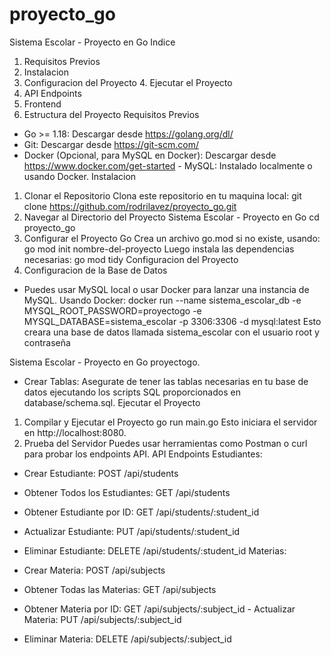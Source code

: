 # proyecto_go

Sistema Escolar - Proyecto en Go
Indice
1. Requisitos Previos
2. Instalacion
3. Configuracion del Proyecto 4. Ejecutar el Proyecto
5. API Endpoints
6. Frontend
7. Estructura del Proyecto
Requisitos Previos
- Go >= 1.18: Descargar desde https://golang.org/dl/
- Git: Descargar desde https://git-scm.com/
- Docker (Opcional, para MySQL en Docker): Descargar desde https://www.docker.com/get-started - MySQL: Instalado localmente o usando Docker.
Instalacion
1. Clonar el Repositorio
Clona este repositorio en tu maquina local:
git clone https://github.com/rodrilavez/proyecto_go.git
2. Navegar al Directorio del Proyecto
Sistema Escolar - Proyecto en Go
cd proyecto_go
3. Configurar el Proyecto Go
Crea un archivo go.mod si no existe, usando:
go mod init nombre-del-proyecto
Luego instala las dependencias necesarias:
go mod tidy
Configuracion del Proyecto
1. Configuracion de la Base de Datos
- Puedes usar MySQL local o usar Docker para lanzar una instancia de MySQL.
Usando Docker:
docker run --name sistema_escolar_db -e MYSQL_ROOT_PASSWORD=proyectogo -e MYSQL_DATABASE=sistema_escolar -p 3306:3306 -d mysql:latest
Esto creara una base de datos llamada sistema_escolar con el usuario root y contraseña

Sistema Escolar - Proyecto en Go
proyectogo.
- Crear Tablas:
Asegurate de tener las tablas necesarias en tu base de datos ejecutando los scripts SQL proporcionados en database/schema.sql.
Ejecutar el Proyecto
1. Compilar y Ejecutar el Proyecto
go run main.go
Esto iniciara el servidor en http://localhost:8080.
2. Prueba del Servidor
Puedes usar herramientas como Postman o curl para probar los endpoints API.
API Endpoints
Estudiantes:
- Crear Estudiante: POST /api/students
- Obtener Todos los Estudiantes: GET /api/students
- Obtener Estudiante por ID: GET /api/students/:student_id

- Actualizar Estudiante: PUT /api/students/:student_id
- Eliminar Estudiante: DELETE /api/students/:student_id
Materias:
- Crear Materia: POST /api/subjects
- Obtener Todas las Materias: GET /api/subjects
- Obtener Materia por ID: GET /api/subjects/:subject_id - Actualizar Materia: PUT /api/subjects/:subject_id
- Eliminar Materia: DELETE /api/subjects/:subject_id
